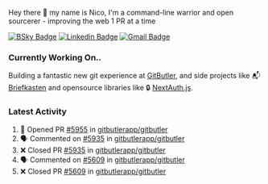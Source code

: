 
Hey there 👋 my name is Nico, I'm a command-line warrior and open sourcerer - improving the web 1 PR at a time

[![BSky Badge](https://img.shields.io/badge/-%20%40ndo.dev%20-%200285FF?style=flat-square&logo=bluesky&color=%23161e27)](https://bsky.app/profile/ndo.dev) [![Linkedin Badge](https://img.shields.io/badge/-ndom91-blue?style=flat-square&logo=Linkedin&logoColor=white&link=https://www.linkedin.com/in/ndom91/)](https://www.linkedin.com/in/ndom91/) [![Gmail Badge](https://img.shields.io/badge/-yo@ndo.dev-c14438?style=flat-square&logo=mail.ru&logoColor=white&link=mailto:yo@ndo.dev)](mailto:yo@ndo.dev)

### Currently Working On..

Building a fantastic new git experience at [GitButler](https://github.com/gitbutlerapp), and side projects like 📬 [Briefkasten](https://briefkastenhq.com) and opensource libraries like 🔒 [NextAuth.js](https://github.com/nextauthjs/next-auth).

<!--START_SECTION_PROFILE_VIEWS:readme-info-->
<!--END_SECTION_PROFILE_VIEWS:readme-info-->

<!--START_SECTION_DAILY_COMMIT:readme-info-->
<!--END_SECTION_DAILY_COMMIT:readme-info-->

<!--START_SECTION_WEEKLY_COMMIT:readme-info-->
<!--END_SECTION_WEEKLY_COMMIT:readme-info-->

### Latest Activity

<!--START_SECTION:activity-->
1. 💪 Opened PR [#5955](https://github.com/gitbutlerapp/gitbutler/pull/5955) in [gitbutlerapp/gitbutler](https://github.com/gitbutlerapp/gitbutler)
2. 🗣 Commented on [#5935](https://github.com/gitbutlerapp/gitbutler/pull/5935#issuecomment-2588184949) in [gitbutlerapp/gitbutler](https://github.com/gitbutlerapp/gitbutler)
3. ❌ Closed PR [#5935](https://github.com/gitbutlerapp/gitbutler/pull/5935) in [gitbutlerapp/gitbutler](https://github.com/gitbutlerapp/gitbutler)
4. 🗣 Commented on [#5609](https://github.com/gitbutlerapp/gitbutler/pull/5609#issuecomment-2587651404) in [gitbutlerapp/gitbutler](https://github.com/gitbutlerapp/gitbutler)
5. ❌ Closed PR [#5609](https://github.com/gitbutlerapp/gitbutler/pull/5609) in [gitbutlerapp/gitbutler](https://github.com/gitbutlerapp/gitbutler)
<!--END_SECTION:activity-->
